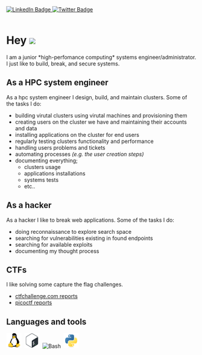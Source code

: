 <!--
**egyptianf/egyptianf** is a ✨ _special_ ✨ repository because its `README.md` (this file) appears on your GitHub profile.

Here are some ideas to get you started:

- 🔭 I’m currently working on ...
- 🌱 I’m currently learning ...
- 👯 I’m looking to collaborate on ...
- 🤔 I’m looking for help with ...
- 💬 Ask me about ...
- 📫 How to reach me: ...
- 😄 Pronouns: ...
- ⚡ Fun fact: ...
-->
<div id="badges">
  <a href="https://www.linkedin.com/in/walied-ahmed">
    <img src="https://img.shields.io/badge/LinkedIn-blue?style=for-the-badge&logo=linkedin&logoColor=white" alt="LinkedIn Badge"/>
  </a>
  <a href="https://twitter.com/nerodoar">
    <img src="https://img.shields.io/badge/Twitter-blue?style=for-the-badge&logo=twitter&logoColor=white" alt="Twitter Badge"/>
  </a>
</div>
<img src="https://komarev.com/ghpvc/?username=prime-hacker&style=flat-square&color=blue" alt=""/>
<h1>
  Hey
  <img src="https://media.giphy.com/media/hvRJCLFzcasrR4ia7z/giphy.gif" width="30px"/>
</h1>
I am a junior *high-perfomance computing* systems engineer/administrator. I just like to build, break, and secure systems.

## As a HPC system engineer
As a hpc system engineer I design, build, and maintain clusters. Some of the tasks I do:
- building virutal clusters using virutal machines and provisioning them
- creating users on the cluster we have and maintaining their accounts and data
- installing applications on the cluster for end users
- regularly testing clusters functionality and performance
- handling users problems and tickets
- automating processes *(e.g. the user creation steps)*
- documenting everything;
  - clusters usage
  - applications installations
  - systems tests
  - etc..

## As a hacker
As a hacker I like to break web applications. Some of the tasks I do:
- doing reconnaissance to explore search space
- searching for vulnerabilities existing in found endpoints
- searching for available exploits
- documenting my thought process

## CTFs
I like solving some capture the flag challenges.
- [ctfchallenge.com reports](https://github.com/prime-hacker/ctfchallenge-reports)
- [picoctf reports](https://github.com/prime-hacker/picoctf-challenges)

## Languages and tools
<div>
  <img src="https://github.com/devicons/devicon/blob/master/icons/linux/linux-original.svg" title="Bash" alt="Bash" width="40" height="40"/>&nbsp;
  <img src="https://github.com/devicons/devicon/blob/master/icons/bash/bash-original.svg" title="Bash" alt="Bash" width="40" height="40"/>&nbsp;
  <img src="https://ar.m.wikipedia.org/wiki/%D9%85%D9%84%D9%81:Slurm_logo.svg" title="Bash" alt="Bash" width="40" height="40"/>&nbsp;
  <img src="https://github.com/devicons/devicon/blob/master/icons/python/python-original.svg" title="Python" alt="Python" width="40" height="40"/>&nbsp;
</div>
